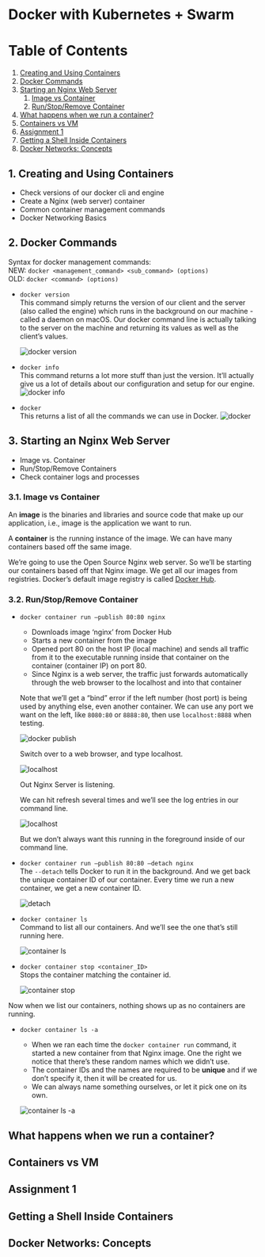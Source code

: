 # Docker with Kubernetes + Swarm

# Table of Contents
1. [Creating and Using Containers](#Containers)
2. [Docker Commands](#Commands)
3. [Starting an Nginx Web Server](#Nginx)
    1. [Image vs Container](#ImagevsContainer)
    2. [Run/Stop/Remove Container](#RunStopContainer)
4. [What happens when we run a container?](#RunContainer)
5. [Containers vs VM](#ContainersVsVM)
6. [Assignment 1](#Assignment1)
7. [Getting a Shell Inside Containers](#ShellinContainer)
8. [Docker Networks: Concepts](#NetworkConcepts)


## 1. Creating and Using Containers <a name="Containers"></a>
- Check versions of our docker cli and engine
- Create a Nginx (web server) container
- Common container management commands
- Docker Networking Basics


## 2. Docker Commands <a name="Commands"></a>

Syntax for docker management commands: <br>
NEW: `docker <management_command> <sub_command> (options)` <br>
OLD: `docker <command> (options)`


* `docker version` <br>
    This command simply returns the version of our client and the server (also called the engine) which runs in the background on our machine - called a daemon on macOS. Our docker command line is actually talking to the server on the machine and returning its values as well as the client’s values. <br>

    ![docker version](./Images/dockerVersion.png)



* `docker info` <br>
    This command returns a lot more stuff than just the version. It’ll actually give us a lot of details about our configuration and setup for our engine.
    ![docker info](./Images/dockerInfo.png)

* `docker` <br>
    This returns a list of all the commands we can use in Docker.
    ![docker](./Images/docker.png)

## 3. Starting an Nginx Web Server <a name="Nginx"></a>
- Image vs. Container
- Run/Stop/Remove Containers
- Check container logs and processes

### 3.1. Image vs Container <a name="ImagevsContainer"></a>
An **image** is the binaries and libraries and source code that make up our application, i.e., image is the application we want to run.

A **container** is the running instance of the image. We can have many containers based off the same image.

We’re going to use the Open Source Nginx web server. So we’ll be starting our containers based off that Nginx image. We get all our images from registries. 
Docker’s default image registry is called [Docker Hub](https://hub.docker.com).

### 3.2. Run/Stop/Remove Container <a name="RunStopContainer"></a>

* `docker container run —publish 80:80 nginx` <br>
    - Downloads image ‘nginx’ from Docker Hub
    - Starts a new container from the image
    - Opened port 80 on the host IP (local machine) and sends all traffic from it to the executable running inside that container on the container (container IP) on port 80.
    - Since Nginx is a web server, the traffic just forwards automatically through the web browser to the localhost and into that container
    
    Note that we’ll get a “bind” error if the left number (host port) is being used by anything else, even another container. We can use any port we want on the left, like `8080:80` or `8888:80`, then use `localhost:8888` when testing.

    ![docker publish](./Images/dockerPublish.png)

    Switch over to a web browser, and type localhost.

    ![localhost](./Images/localhost.png)

    Out Nginx Server is listening.

    We can hit refresh several times and we’ll see the log entries in our command line.

    ![localhost](./Images/detachCommandLine.png)

    But we don’t always want this running in the foreground inside of our command line. 

* `docker container run —publish 80:80 —detach nginx` <br>
    The `--detach` tells Docker to run it in the background. And we get back the unique container ID of our container. Every time we run a new container, we get a new container ID.   

    ![detach](./Images/detach.png)

* `docker container ls` <br>
    Command to list all our containers. And we’ll see the one that’s still running here.

    ![container ls](./Images/dockercontainerLS.png)

* `docker container stop <container_ID>` <br>
    Stops  the container matching the container id.

    ![container stop](./Images/dockercontainerStop.png)

Now when we list our containers, nothing shows up as no containers are running.

* `docker container ls -a` <br>
    - When we ran each time the `docker container run` command, it started a new container from that Nginx image. One the right we notice that there’s these random names which we didn’t use.
    - The container IDs and the names are required to be **unique** and if we don’t specify it, then it will be created for us. 
    - We can always name something ourselves, or let it pick one on its own.

    ![container ls -a](./Images/dockerContainerLs-a.png)


## What happens when we run a container? <a name="RunContainer"></a>

## Containers vs VM <a name="ContainersVsVM"></a>

## Assignment 1 <a name="Assignment1"></a>

## Getting a Shell Inside Containers <a name="ShellinContainer"></a>

## Docker Networks: Concepts<a name="NetworkConcepts"></a>



